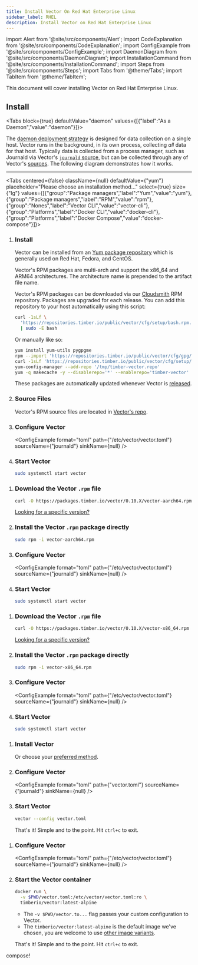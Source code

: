 ```yaml
---
title: Install Vector On Red Hat Enterprise Linux
sidebar_label: RHEL
description: Install Vector on Red Hat Enterprise Linux
---
```


import Alert from '@site/src/components/Alert';
import CodeExplanation from '@site/src/components/CodeExplanation';
import ConfigExample from '@site/src/components/ConfigExample';
import DaemonDiagram from '@site/src/components/DaemonDiagram';
import InstallationCommand from '@site/src/components/InstallationCommand';
import Steps from '@site/src/components/Steps';
import Tabs from '@theme/Tabs';
import TabItem from '@theme/TabItem';

This document will cover installing Vector on Red Hat Enterprise Linux.



## Install

<Tabs
  block={true}
  defaultValue="daemon"
  values={[{"label":"As a Daemon","value":"daemon"}]}>
<TabItem value="daemon">

The [daemon deployment strategy][docs.strategies#daemon] is designed for data
collection on a single host. Vector runs in the background, in its own process,
collecting _all_ data for that host.
Typically data is collected from a process manager, such as Journald via
Vector's [`journald` source][docs.sources.journald], but can be collected
through any of Vector's [sources][docs.sources].
The following diagram demonstrates how it works.

<DaemonDiagram
  platformName={null}
  sourceName={null}
  sinkName={null} />

---

<Tabs
  centered={false}
  className={null}
  defaultValue={"yum"}
  placeholder="Please choose an installation method..."
  select={true}
  size={"lg"}
  values={[{"group":"Package managers","label":"Yum","value":"yum"},{"group":"Package managers","label":"RPM","value":"rpm"},{"group":"Nones","label":"Vector CLI","value":"vector-cli"},{"group":"Platforms","label":"Docker CLI","value":"docker-cli"},{"group":"Platforms","label":"Docker Compose","value":"docker-compose"}]}>
<TabItem value="yum">

<Steps headingDepth={3}>
<ol>
<li>

### Install

Vector can be installed from an [Yum package repository][urls.rpm] which is
generally used on Red Hat, Fedora, and CentOS.

Vector's RPM packages are multi-arch and support the
x86_64 and ARM64
architectures. The architecture name is prepended to the artifact file name.

Vector's RPM packages can be downloaded via our [Cloudsmith][urls.cloudsmith] RPM repository.
Packages are upgraded for each release. You can add this repository to your host automatically using
this script:

```bash
curl -1sLf \
  'https://repositories.timber.io/public/vector/cfg/setup/bash.rpm.sh' \
  | sudo -E bash
```

Or manually like so:

```bash
yum install yum-utils pygpgme
rpm --import 'https://repositories.timber.io/public/vector/cfg/gpg/gpg.3543DB2D0A2BC4B8.key'
curl -1sLf 'https://repositories.timber.io/public/vector/cfg/setup/config.rpm.txt?distro=amzn&codename=2018.03' > /tmp/timber-vector.repo
yum-config-manager --add-repo '/tmp/timber-vector.repo'
yum -q makecache -y --disablerepo='*' --enablerepo='timber-vector'
```

<Alert type="info">

These packages are automatically updated whenever Vector is [released][urls.vector_releases].

</Alert>

</li>
<li>

### Source Files

Vector's RPM source files are located in
[Vector's repo][urls.vector_rpm_source_files].

</li>
<li>

### Configure Vector

<ConfigExample
format="toml"
path={"/etc/vector/vector.toml"}
sourceName={"journald"}
sinkName={null} />

</li>
<li>

### Start Vector

```bash
sudo systemctl start vector
```

</li>
</ol>
</Steps>

</TabItem>
<TabItem value="rpm">

<Steps headingDepth={3}>
<Tabs
  centered={true}
  className="rounded"
  defaultValue="arm64"
  values={[{"label":"ARM64","value":"arm64"},{"label":"x86_64","value":"x86_64"}]}>

<TabItem value="arm64">

1.  ### Download the Vector `.rpm` file

    ```bash
    curl -O https://packages.timber.io/vector/0.10.X/vector-aarch64.rpm
    ```

    [Looking for a specific version?][docs.package_managers.rpm#versions]

2.  ### Install the Vector `.rpm` package directly

    ```bash
    sudo rpm -i vector-aarch64.rpm
    ```

3.  ### Configure Vector

    <ConfigExample
      format="toml"
      path={"/etc/vector/vector.toml"}
      sourceName={"journald"}
      sinkName={null} />

4.  ### Start Vector

    ```bash
    sudo systemctl start vector
    ```

</TabItem>
<TabItem value="x86_64">

1.  ### Download the Vector `.rpm` file

    ```bash
    curl -O https://packages.timber.io/vector/0.10.X/vector-x86_64.rpm
    ```

    [Looking for a specific version?][docs.package_managers.rpm#versions]

2.  ### Install the Vector `.rpm` package directly

    ```bash
    sudo rpm -i vector-x86_64.rpm
    ```

3.  ### Configure Vector

    <ConfigExample
      format="toml"
      path={"/etc/vector/vector.toml"}
      sourceName={"journald"}
      sinkName={null} />

4.  ### Start Vector

    ```bash
    sudo systemctl start vector
    ```

</TabItem>
</Tabs>
</Steps>

</TabItem>
<TabItem value="vector-cli">

<Steps headingDepth={3}>
<ol>
<li>

### Install Vector

<InstallationCommand />

Or choose your [preferred method][docs.installation].

</li>
<li>

### Configure Vector

<ConfigExample
  format="toml"
  path={"vector.toml"}
  sourceName={"journald"}
  sinkName={null} />

</li>
<li>

### Start Vector

```bash
vector --config vector.toml
```

That's it! Simple and to the point. Hit `ctrl+c` to exit.

</li>
</ol>
</Steps>

</TabItem>
<TabItem value="docker-cli">

<Steps headingDepth={3}>
<ol>
<li>

### Configure Vector

<ConfigExample
  format="toml"
  path={"/etc/vector/vector.toml"}
  sourceName={"journald"}
  sinkName={null} />

</li>
<li>

### Start the Vector container

```bash
docker run \
  -v $PWD/vector.toml:/etc/vector/vector.toml:ro \
  timberio/vector:latest-alpine
```

<CodeExplanation>

* The `-v $PWD/vector.to...` flag passes your custom configuration to Vector.
* The `timberio/vector:latest-alpine` is the default image we've chosen, you are welcome to use [other image variants][docs.platforms.docker#variants].

</CodeExplanation>

That's it! Simple and to the point. Hit `ctrl+c` to exit.

</li>
</ol>
</Steps>

</TabItem>
<TabItem value="docker-compose">

compose!

</TabItem>
</Tabs>
</TabItem>
</Tabs>

[docs.installation]: /docs/setup/installation/
[docs.package_managers.rpm#versions]: /docs/setup/installation/package-managers/rpm/#versions
[docs.platforms.docker#variants]: /docs/setup/installation/platforms/docker/#variants
[docs.sources.journald]: /docs/reference/sources/journald/
[docs.sources]: /docs/reference/sources/
[docs.strategies#daemon]: /docs/setup/deployment/strategies/#daemon
[urls.cloudsmith]: https://cloudsmith.io/~timber/repos/vector/packages/
[urls.rpm]: https://rpm.org/
[urls.vector_releases]: https://vector.dev/releases/latest/
[urls.vector_rpm_source_files]: https://github.com/timberio/vector/tree/master/distribution/rpm
